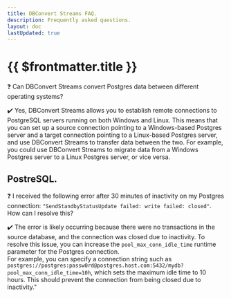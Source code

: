 ```yaml
---
title: DBConvert Streams FAQ.
description: Frequently asked questions.
layout: doc
lastUpdated: true
---
```


# {{ $frontmatter.title }}

:question: Can DBConvert Streams convert Postgres data between different operating systems?

:heavy_check_mark: Yes, DBConvert Streams allows you to establish remote connections to PostgreSQL servers running on both Windows and Linux. This means that you can set up a source connection pointing to a Windows-based Postgres server and a target connection pointing to a Linux-based Postgres server, and use DBConvert Streams to transfer data between the two. For example, you could use DBConvert Streams to migrate data from a Windows Postgres server to a Linux Postgres server, or vice versa.

## PostreSQL.

:question: I received the following error after 30 minutes of inactivity on my Postgres connection: `"SendStandbyStatusUpdate failed: write failed: closed"`. How can I resolve this?

:heavy_check_mark: The error is likely occurring because there were no transactions in the source database, and the connection was closed due to inactivity. To resolve this issue, you can increase the `pool_max_conn_idle_time` runtime parameter for the Postgres connection.  
For example, you can specify a connection string such as `postgres://postgres:passw0rd@postgres.host.com:5432/mydb?pool_max_conn_idle_time=10h`, which sets the maximum idle time to 10 hours. This should prevent the connection from being closed due to inactivity."
